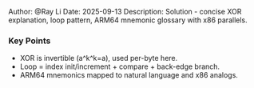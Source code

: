 Author: @Ray Li
Date: 2025-09-13
Description: Solution - concise XOR explanation, loop pattern, ARM64 mnemonic glossary with x86 parallels.

### Key Points
- XOR is invertible (a^k^k=a), used per-byte here.
- Loop = index init/increment + compare + back-edge branch.
- ARM64 mnemonics mapped to natural language and x86 analogs.
